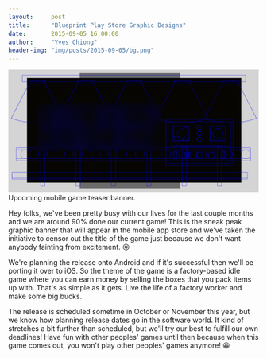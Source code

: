 ```yaml
---
layout:     post
title:      "Blueprint Play Store Graphic Designs"
date:       2015-09-05 16:00:00
author:     "Yves Chiong"
header-img: "img/posts/2015-09-05/bg.png"
---
```


<p>
    <img class="center-block card-shadow" src="/img/posts/2015-09-05/blueprint.png" alt="Progress from drawing to vector.">
    <span class="caption text-muted">Upcoming mobile game teaser banner.</span>
</p>

Hey folks, we've been pretty busy with our lives for the last couple months and we are around 90% done our current game! This is the sneak peak graphic banner that will appear in the mobile app store and we've taken the initiative to censor out the title of the game just because we don't want anybody fainting from excitement. 😛

We're planning the release onto Android and if it's successful then we'll be porting it over to iOS. So the theme of the game is a factory-based idle game where you can earn money by selling the boxes that you pack items up with. That's as simple as it gets. Live the life of a factory worker and make some big bucks.

The release is scheduled sometime in October or November this year, but we know how planning release dates go in the software world. It kind of stretches a bit further than scheduled, but we'll try our best to fulfill our own deadlines! Have fun with other peoples' games until then because when this game comes out, you won't play other peoples' games anymore! 😀